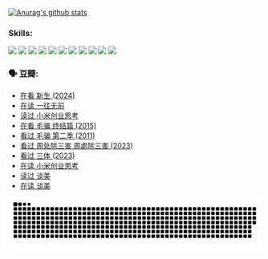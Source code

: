 
[![Anurag's github stats](https://github-readme-stats.vercel.app/api?username=w940853815)](https://github.com/anuraghazra/github-readme-stats)

### Skills:

<code><img height="32" src="https://cdn.jsdelivr.net/npm/simple-icons@v5/icons/python.svg"></code>
<code><img height="32" src="https://cdn.jsdelivr.net/npm/simple-icons@v5/icons/javascript.svg"></code>
<code><img height="32" src="https://cdn.jsdelivr.net/npm/simple-icons@v5/icons/django.svg"></code>
<code><img height="32" src="https://cdn.jsdelivr.net/npm/simple-icons@v5/icons/flask.svg"></code>
<code><img height="32" src="https://cdn.jsdelivr.net/npm/simple-icons@v5/icons/vuetify.svg"></code>
<code><img height="32" src="https://cdn.jsdelivr.net/npm/simple-icons@v5/icons/git.svg"></code>
<code><img height="32" src="https://cdn.jsdelivr.net/npm/simple-icons@v5/icons/docker.svg"></code>
<code><img height="32" src="https://cdn.jsdelivr.net/npm/simple-icons@v5/icons/postgresql.svg"></code>
<code><img height="32" src="https://cdn.jsdelivr.net/npm/simple-icons@v5/icons/elasticsearch.svg"></code>
<code><img height="32" src="https://cdn.jsdelivr.net/npm/simple-icons@v5/icons/macos.svg"></code>
<code><img height="32" src="https://cdn.jsdelivr.net/npm/simple-icons@v5/icons/linux.svg"></code>

### 🗣 豆瓣:

<!-- DOUBAN-ACTIVITIES:START -->
- [在看 新生‎ (2024)](https://www.douban.com/people/136069238/status/4607441062/?_i=15976889)
- [在读 一往无前](https://www.douban.com/people/136069238/status/4590507310/?_i=15976889)
- [读过 小米创业思考](https://www.douban.com/people/136069238/status/4590506983/?_i=15976889)
- [在看 毛骗 终结篇‎ (2015)](https://www.douban.com/people/136069238/status/4581971924/?_i=15976889)
- [看过 毛骗 第二季‎ (2011)](https://www.douban.com/people/136069238/status/4581971810/?_i=15976890)
- [看过 周处除三害 周處除三害‎ (2023)](https://www.douban.com/people/136069238/status/4575646701/?_i=15976890)
- [看过 三体‎ (2023)](https://www.douban.com/people/136069238/status/4574263039/?_i=15976890)
- [在读 小米创业思考](https://www.douban.com/people/136069238/status/4572047905/?_i=15976890)
- [读过 谈美](https://www.douban.com/people/136069238/status/4572047629/?_i=15976890)
- [在读 谈美](https://www.douban.com/people/136069238/status/4560861771/?_i=15976890)
<!-- DOUBAN-ACTIVITIES:END -->


![Snake animation](https://raw.githubusercontent.com/w940853815/w940853815/output/github-contribution-grid-snake.svg)

<!--
**w940853815/w940853815** is a ✨ _special_ ✨ repository because its `README.md` (this file) appears on your GitHub profile.

Here are some ideas to get you started:

- 🔭 I’m currently working on ...
- 🌱 I’m currently learning ...
- 👯 I’m looking to collaborate on ...
- 🤔 I’m looking for help with ...
- 💬 Ask me about ...
- 📫 How to reach me: ...
- 😄 Pronouns: ...
- ⚡ Fun fact: ...
-->
